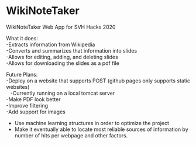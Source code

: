 # WikiNoteTaker
WikiNoteTaker Web App for SVH Hacks 2020

What it does:  
-Extracts information from Wikipedia  
-Converts and summarizes that information into slides  
-Allows for editing, adding, and deleting slides  
-Allows for downloading the slides as a pdf file  

Future Plans:  
-Deploy on a website that supports POST (github pages only supports static websites)  
&nbsp;&nbsp;&nbsp;-Currently running on a local tomcat server  
-Make PDF look better  
-Improve filtering  
-Add support for images
- Use machine learning structures in order to optimize the project
- Make it eventually able to locate most reliable sources of information by number of hits per webpage and other factors.

